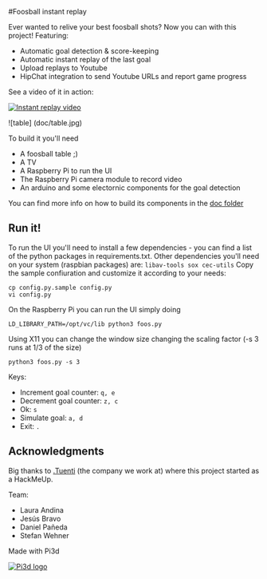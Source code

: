 #Foosball instant replay

Ever wanted to relive your best foosball shots? Now you can with this project!
Featuring:
 * Automatic goal detection & score-keeping
 * Automatic instant replay of the last goal
 * Upload replays to Youtube
 * HipChat integration to send Youtube URLs and report game progress

See a video of it in action:

[![Instant replay video](https://img.youtube.com/vi/zIOYY5FBt6w/0.jpg)](https://www.youtube.com/watch?v=zIOYY5FBt6w)

![table]
(doc/table.jpg)

To build it you'll need
 * A foosball table ;)
 * A TV
 * A Raspberry Pi to run the UI
 * The Raspberry Pi camera module to record video
 * An arduino and some electornic components for the goal detection

You can find more info on how to build its components in the [doc folder](doc/HWSetup.md)

## Run it!

To run the UI you'll need to install a few dependencies - you can find a list of the python packages in requirements.txt.
Other dependencies you'll need on your system (raspbian packages) are: `libav-tools sox cec-utils`
Copy the sample confiuration and customize it according to your needs:
```
cp config.py.sample config.py
vi config.py
```

On the Raspberry Pi you can run the UI simply doing
```
LD_LIBRARY_PATH=/opt/vc/lib python3 foos.py
```

Using X11 you can change the window size changing the scaling factor (-s 3 runs at 1/3 of the size)
```
python3 foos.py -s 3
```

Keys:
 * Increment goal counter: `q, e`
 * Decrement goal counter: `z, c`
 * Ok: `s`
 * Simulate goal: `a, d`
 * Exit: `.`

## Acknowledgments

Big thanks to [.Tuenti](http://www.tuenti.com) (the company we work at) where this project started as a HackMeUp.

Team:
 * Laura Andina
 * Jesús Bravo
 * Daniel Pañeda
 * Stefan Wehner

Made with Pi3d

[![Pi3d logo](https://raw.githubusercontent.com/tipam/pi3d/master/images/rpilogoshad128.png)](https://pi3d.github.io/)
